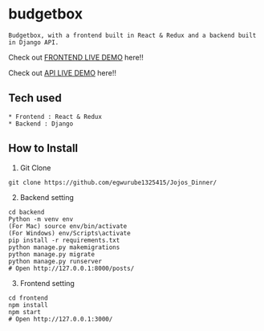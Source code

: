 # budgetbox

```
Budgetbox, with a frontend built in React & Redux and a backend built in Django API.
```

Check out [FRONTEND LIVE DEMO](https://budget-frontend-prod.herokuapp.com/) here!!

Check out [API LIVE DEMO](https://budgetbox-backend-prod.herokuapp.com/) here!!

## Tech used

```
* Frontend : React & Redux
* Backend : Django
```

## How to Install

1. Git Clone

```
git clone https://github.com/egwurube1325415/Jojos_Dinner/
```

2. Backend setting

```
cd backend
Python -m venv env
(For Mac) source env/bin/activate
(For Windows) env/Scripts\activate
pip install -r requirements.txt
python manage.py makemigrations
python manage.py migrate
python manage.py runserver
# Open http://127.0.0.1:8000/posts/
```

3. Frontend setting

```
cd frontend
npm install
npm start
# Open http://127.0.0.1:3000/
```
